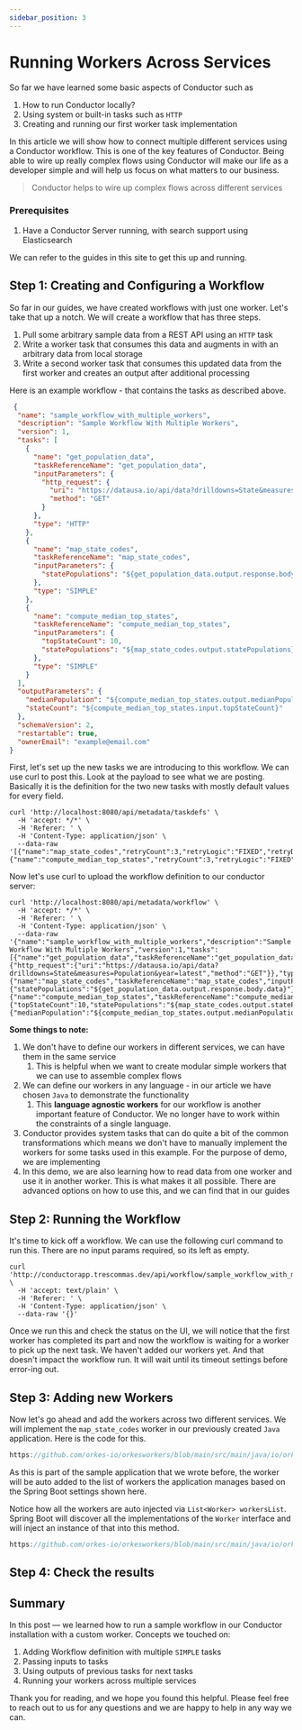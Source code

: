 ```yaml
---
sidebar_position: 3
---
```


# Running Workers Across Services

So far we have learned some basic aspects of Conductor such as

1. How to run Conductor locally?
2. Using system or built-in tasks such as `HTTP`
3. Creating and running our first worker task implementation

In this article we will show how to connect multiple different services using a Conductor workflow. This is one of the
key features of Conductor. Being able to wire up really complex flows using Conductor will make our life as a developer
simple and will help us focus on what matters to our business.

> Conductor helps to wire up complex flows across different services

### Prerequisites

1. Have a Conductor Server running, with search support using Elasticsearch

We can refer to the guides in this site to get this up and running.

## Step 1: Creating and Configuring a Workflow

So far in our guides, we have created workflows with just one worker. Let's take that up a notch. We will create a
workflow that has three steps.

1. Pull some arbitrary sample data from a REST API using an `HTTP` task
2. Write a worker task that consumes this data and augments in with an arbitrary data from local storage
3. Write a second worker task that consumes this updated data from the first worker and creates an output after
   additional processing

Here is an example workflow - that contains the tasks as described above.

```json
 {
  "name": "sample_workflow_with_multiple_workers",
  "description": "Sample Workflow With Multiple Workers",
  "version": 1,
  "tasks": [
    {
      "name": "get_population_data",
      "taskReferenceName": "get_population_data",
      "inputParameters": {
        "http_request": {
          "uri": "https://datausa.io/api/data?drilldowns=State&measures=Population&year=latest",
          "method": "GET"
        }
      },
      "type": "HTTP"
    },
    {
      "name": "map_state_codes",
      "taskReferenceName": "map_state_codes",
      "inputParameters": {
        "statePopulations": "${get_population_data.output.response.body.data}"
      },
      "type": "SIMPLE"
    },
    {
      "name": "compute_median_top_states",
      "taskReferenceName": "compute_median_top_states",
      "inputParameters": {
        "topStateCount": 10,
        "statePopulations": "${map_state_codes.output.statePopulations}"
      },
      "type": "SIMPLE"
    }
  ],
  "outputParameters": {
    "medianPopulation": "${compute_median_top_states.output.medianPopulation}",
    "stateCount": "${compute_median_top_states.input.topStateCount}"
  },
  "schemaVersion": 2,
  "restartable": true,
  "ownerEmail": "example@email.com"
}
```

First, let's set up the new tasks we are introducing to this workflow. We can use curl to post this. Look at the payload
to see what we are posting. Basically it is the definition for the two new tasks with mostly default values for every
field.

```shell
curl 'http://localhost:8080/api/metadata/taskdefs' \
  -H 'accept: */*' \
  -H 'Referer: ' \
  -H 'Content-Type: application/json' \
  --data-raw '[{"name":"map_state_codes","retryCount":3,"retryLogic":"FIXED","retryDelaySeconds":10,"timeoutSeconds":300,"timeoutPolicy":"TIME_OUT_WF","responseTimeoutSeconds":180,"ownerEmail":"example@gmail.com"},{"name":"compute_median_top_states","retryCount":3,"retryLogic":"FIXED","retryDelaySeconds":10,"timeoutSeconds":300,"timeoutPolicy":"TIME_OUT_WF","responseTimeoutSeconds":180,"ownerEmail":"example@gmail.com"}]'
```

Now let's use curl to upload the workflow definition to our conductor server:

```shell
curl 'http://localhost:8080/api/metadata/workflow' \
  -H 'accept: */*' \
  -H 'Referer: ' \
  -H 'Content-Type: application/json' \
  --data-raw '{"name":"sample_workflow_with_multiple_workers","description":"Sample Workflow With Multiple Workers","version":1,"tasks":[{"name":"get_population_data","taskReferenceName":"get_population_data","inputParameters":{"http_request":{"uri":"https://datausa.io/api/data?drilldowns=State&measures=Population&year=latest","method":"GET"}},"type":"HTTP"},{"name":"map_state_codes","taskReferenceName":"map_state_codes","inputParameters":{"statePopulations":"${get_population_data.output.response.body.data}"},"type":"SIMPLE"},{"name":"compute_median_top_states","taskReferenceName":"compute_median_top_states","inputParameters":{"topStateCount":10,"statePopulations":"${map_state_codes.output.statePopulations}"},"type":"SIMPLE"}],"outputParameters":{"medianPopulation":"${compute_median_top_states.output.medianPopulation}","stateCount":"${compute_median_top_states.input.topStateCount}"},"schemaVersion":2,"restartable":true,"ownerEmail":"example@email.com"}'
```

**Some things to note:**

1. We don't have to define our workers in different services, we can have them in the same service
    1. This is helpful when we want to create modular simple workers that we can use to assemble complex flows
2. We can define our workers in any language - in our article we have chosen `Java` to demonstrate the functionality
    1. This **language agnostic workers** for our workflow is another important feature of Conductor. We no longer have
       to work within the constraints of a single language.
3. Conductor provides system tasks that can do quite a bit of the common transformations which means we don't have to
   manually implement the workers for some tasks used in this example. For the purpose of demo, we are implementing
4. In this demo, we are also learning how to read data from one worker and use it in another worker. This is what makes
   it all possible. There are advanced options on how to use this, and we can find that in our guides <!-- TODO LINK -->

## Step 2: Running the Workflow

It's time to kick off a workflow. We can use the following curl command to run this. There are no input params required,
so its left as empty.

```shell
curl 'http://conductorapp.trescommas.dev/api/workflow/sample_workflow_with_multiple_workers' \
  -H 'accept: text/plain' \
  -H 'Referer: ' \
  -H 'Content-Type: application/json' \
  --data-raw '{}' 
```

Once we run this and check the status on the UI, we will notice that the first worker has completed its part and now the
workflow is waiting for a worker to pick up the next task. We haven't added our workers yet. And that doesn't impact the
workflow run. It will wait until its timeout settings before error-ing out.

## Step 3: Adding new Workers

Now let's go ahead and add the workers across two different services. We will implement the `map_state_codes` worker in
our previously created `Java` application. Here is the code for this.

```javascript reference
https://github.com/orkes-io/orkesworkers/blob/main/src/main/java/io/orkes/samples/workers/MapStateCodeWorker.java#L1-L39
```

As this is part of the sample application that we wrote before, the worker will be auto added to the list of workers the
application manages based on the Spring Boot settings shown here.

Notice how all the workers are auto injected via `List<Worker> workersList`. Spring Boot will discover all the implementations of the `Worker` interface and will inject an instance of that into
this method.

```js reference
https://github.com/orkes-io/orkesworkers/blob/main/src/main/java/io/orkes/samples/OrkesWorkersApplication.java#L31-L43
```

## Step 4: Check the results

## Summary

In this post — we learned how to run a sample workflow in our Conductor installation with a custom worker. Concepts we
touched on:

1. Adding Workflow definition with multiple `SIMPLE` tasks
2. Passing inputs to tasks
3. Using outputs of previous tasks for next tasks
4. Running your workers across multiple services

Thank you for reading, and we hope you found this helpful. Please feel free to reach out to us for any questions and we
are happy to help in any way we can.

